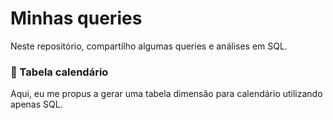 # Minhas queries
Neste repositório, compartilho algumas queries e análises em SQL.

### 📆 Tabela calendário
Aqui, eu me propus a gerar uma tabela dimensão para calendário utilizando apenas SQL.
